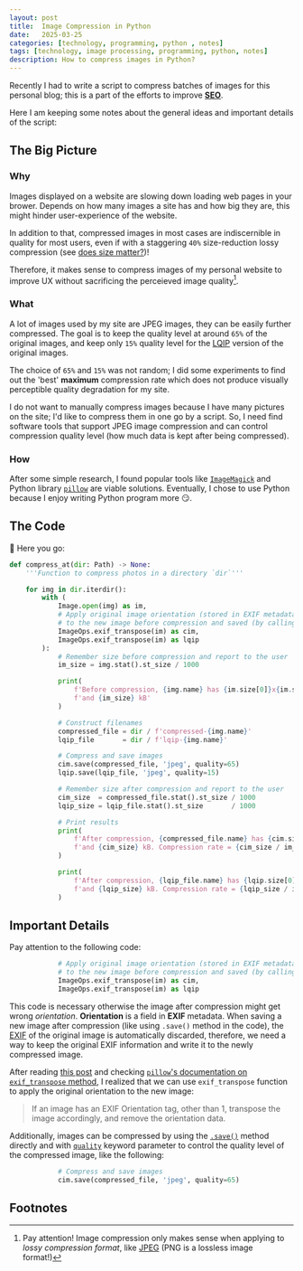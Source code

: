 ```yaml
---
layout: post
title:  Image Compression in Python
date:   2025-03-25
categories: [technology, programming, python , notes]
tags: [technology, image processing, programming, python, notes]
description: How to compress images in Python?
---
```


Recently I had to write a script to compress batches of images for this personal blog; this is a part
of the efforts to improve [**SEO**][1].

Here I am keeping some notes about the general ideas and important details of the script:


## The Big Picture

### Why

Images displayed on a website are slowing down loading web pages in your brower. Depends on how many images
a site has and how big they are, this might hinder user-experience of the website.

In addition to that, compressed images in most cases are indiscernible in quality for most users, even
if with a staggering `40%` size-reduction lossy compression (see [does size matter?][size-matter])!

Therefore, it makes sense to compress images of my personal website to improve UX without sacrificing
the perceieved image quality[^lossy].

### What

A lot of images used by my site are JPEG images, they can be easily further compressed. The goal is to keep
the quality level at around `65%` of the original images, and keep only `15%` quality level for the [LQIP][lqip]
version of the original images.

The choice of `65%` and `15%` was not random; I did some experiments to find out the 'best' **maximum** compression
rate which does not produce visually perceptible quality degradation for my site.

I do not want to manually compress images because I have many pictures on the site; I'd like to compress them in one
go by a script. So, I need find software tools that support JPEG image compression and can control compression quality
level (how much data is kept after being compressed).


### How

After some simple research, I found popular tools like [`ImageMagick`][imagemagick] and Python library [`pillow`][pillow]
are viable solutions. Eventually, I chose to use Python because I enjoy writing Python program more :smirk:.


## The Code

:tada: Here you go:

```python
def compress_at(dir: Path) -> None:
    '''Function to compress photos in a directory `dir`'''

    for img in dir.iterdir():
        with (
            Image.open(img) as im,
            # Apply original image orientation (stored in EXIF metadata of the original image)
            # to the new image before compression and saved (by calling `.save()`)
            ImageOps.exif_transpose(im) as cim,
            ImageOps.exif_transpose(im) as lqip
        ):
            # Remember size before compression and report to the user
            im_size = img.stat().st_size / 1000

            print(
                f'Before compression, {img.name} has {im.size[0]}x{im.size[1]} pixels, '
                f'and {im_size} kB'
            )

            # Construct filenames
            compressed_file = dir / f'compressed-{img.name}'
            lqip_file       = dir / f'lqip-{img.name}'

            # Compress and save images
            cim.save(compressed_file, 'jpeg', quality=65)
            lqip.save(lqip_file, 'jpeg', quality=15)

            # Remember size after compression and report to the user
            cim_size  = compressed_file.stat().st_size / 1000
            lqip_size = lqip_file.stat().st_size       / 1000

            # Print results
            print(
                f'After compression, {compressed_file.name} has {cim.size[0]}x{cim.size[1]} pixels, '
                f'and {cim_size} kB. Compression rate = {cim_size / im_size}'
            )

            print(
                f'After compression, {lqip_file.name} has {lqip.size[0]}x{lqip.size[1]} pixels, '
                f'and {lqip_size} kB. Compression rate = {lqip_size / im_size}'
            )
```


## Important Details

Pay attention to the following code:

```python
            # Apply original image orientation (stored in EXIF metadata of the original image)
            # to the new image before compression and saved (by calling `.save()`)
            ImageOps.exif_transpose(im) as cim,
            ImageOps.exif_transpose(im) as lqip
```

This code is necessary otherwise the image after compression might get wrong *orientation*. **Orientation** is a field in **EXIF**
metadata. When saving a new image after compression (like using `.save()` method in the code), the [EXIF][exif] of the original image is
automatically discarded, therefore, we need a way to keep the original EXIF information and write it to the newly compressed image.

After reading [this post][orientation] and checking [`pillow`'s documentation on `exif_transpose` method][exif_transpose], I realized
that we can use `exif_transpose` function to apply the original orientation to the new image:

> If an image has an EXIF Orientation tag, other than 1, transpose the image accordingly, and remove the orientation data.

Additionally, images can be compressed by using the [`.save()`][save] method directly and with [`quality`][tutorial] keyword parameter
to control the quality level of the compressed image, like the following:

```python
            # Compress and save images
            cim.save(compressed_file, 'jpeg', quality=65)
```


## Footnotes

[^lossy]: Pay attention! Image compression only makes sense when applying to *lossy compression format*, like [JPEG][2] (PNG is a lossless image format!) 


[1]: https://en.wikipedia.org/wiki/Search_engine_optimization
[2]: https://en.wikipedia.org/wiki/JPEG
[size-matter]: https://www.keptlight.com/does-size-matter/
[lqip]: https://www.guypo.com/introducing-lqip-low-quality-image-placeholders
[pillow]: https://pillow.readthedocs.io/en/stable/
[imagemagick]: https://en.wikipedia.org/wiki/ImageMagick
[exif]: https://en.wikipedia.org/wiki/Exif#Exif_fields
[check-exif]: https://exifinfo.org/?trk=public_post-text
[orientation]: https://alexwlchan.net/til/2024/photos-can-have-orientation-in-exif/
[exif_transpose]: https://pillow.readthedocs.io/en/stable/reference/ImageOps.html#PIL.ImageOps.exif_transpose
[save]: https://pillow.readthedocs.io/en/stable/reference/Image.html#PIL.Image.Image.save
[tutorial]: https://pillow.readthedocs.io/en/stable/handbook/tutorial.html#batch-processing
